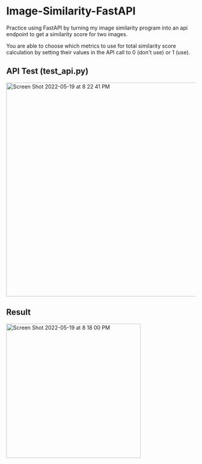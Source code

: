 # Image-Similarity-FastAPI
Practice using FastAPI by turning my image similarity program into an api endpoint to get a similarity score for two images.

You are able to choose which metrics to use for total similarity score calculation by setting their values in the API call to 0 (don't use) or 1 (use).

## API Test (test_api.py)
<img width="568" alt="Screen Shot 2022-05-19 at 8 22 41 PM" src="https://user-images.githubusercontent.com/25640614/169424786-06c711a9-f279-4dda-980a-f0de0fe90f90.png">

## Result
<img width="357" alt="Screen Shot 2022-05-19 at 8 18 00 PM" src="https://user-images.githubusercontent.com/25640614/169424669-69ed0382-2ec6-43bd-a0b3-a5f835c65a73.png">
